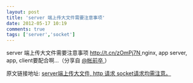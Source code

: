 ```yaml
---
layout: post
title: 'server 端上传大文件需要注意事项'
date: 2012-05-17 10:19
comments: true
tags: ['server','socket']
---
```


server 端上传大文件需要注意事项 [ http://t.cn/zOmPj7N ](http://t.cn/zOmPj7N) nginx, app
server, app, client要配合啊...（分享自 [ @帐前卒
](http://weibo.com/n/%E5%B8%90%E5%89%8D%E5%8D%92) ）

原文链接地址: [ server端上传大文件, http 请求 socket请求均需注意。
](http://chillyc.info/blog/2012/05/16/shang-chuan-da-wen-jian/)

